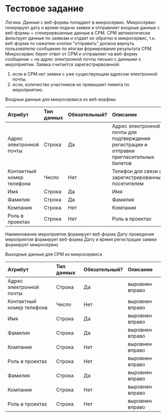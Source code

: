 # Тестовое задание
Логика:
Данные с веб-формы попадают в микросервис. Микросервис генерирует дату и время подачи заявки и отправляет входные данные с веб-формы + сгенерирвоанные данные в СРМ. СРМ автоматически фильтрует данные по заявкам и отдает их обратно в микросервис, т.к. веб-форма по нажатию кнопки "отправить" должна вернуть пользователю сообщение по итогам формирования результата СРМ. Микросервис берет ответ от СРМ и отправляет на веб-форму сообщение + на адрес электронной почты письмо с данными о мероприятии.
Заявка считается зарегестрирвоанной:
1. если в СРМ нет заявки с уже существующим адресом электронной почты.
2. если, количество участников не превышает лимита по мероприятию.

Входные данные для микросервиса из веб-ворфмы

| Атрибут                   | Тип данных | Обязательный? | Описание                                                                                 |
| :------------------------ |:---------- | :------------ |:------------------------------------------- |
| Адрес электронной почты   | Строка     | Да            | Адрес электронной почты для подтверждения регистрации и отправки пригласительных билетов |
| Контактный номер телефона | Число      | Нет           | Телефон для связи с зарегистрированным посетителем                                       |
| Имя                       | Строка     | Да            | Имя                                                                                      |
| Фамилия                   | Строка     | Да            | Фамилия                                                                                  |
| Компания                  | Строка     | Нет           | Компания                                                                                 |
| Роль в проектах           | Строка     | Нет           | Роль в проектах                                                                          |


Наименование мероприятия формирует веб-форма
Дату проведения мероприятия формирует веб-форма
Дату и время регистрации заявки формирует  микросервис

Выходные данные для СРМ из микросервиса

| Атрибут                   | Тип данных | Обязательный? | Описание         |
| :------------------------ |:---------- | :------------ |:---------------- |
| Адрес электронной почты   | Строка     | Да            | выровнен вправо  |
| Контактный номер телефона | Число      | Нет           | выровнен вправо  |
| Имя                       | Строка     | Да            | выровнен вправо  |
| Фамилия                   | Строка     | Да            | выровнен вправо  |
| Компания                  | Строка     | Нет           | выровнен вправо  |
| Роль в проектах           | Строка     | Нет           | выровнен вправо  |
| Фамилия                   | Строка     | Да            | выровнен вправо  |
| Компания                  | Строка     | Нет           | выровнен вправо  |
| Роль в проектах           | Строка     | Нет           | выровнен вправо  |
